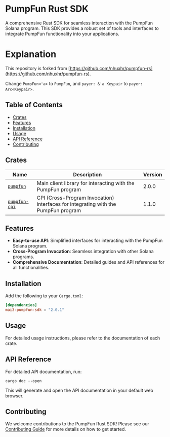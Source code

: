 # PumpFun Rust SDK

A comprehensive Rust SDK for seamless interaction with the PumpFun Solana program. This SDK provides a robust set of tools and interfaces to integrate PumpFun functionality into your applications.


# Explanation
This repository is forked from [https://github.com/nhuxhr/pumpfun-rs](https://github.com/nhuxhr/pumpfun-rs).  

Change `PumpFun<'a>` to `PumpFun`, and `payer: &'a Keypair` to `payer: Arc<Keypair>`.

## Table of Contents

- [Crates](#crates)
- [Features](#features)
- [Installation](#installation)
- [Usage](#usage)
- [API Reference](#api-reference)
- [Contributing](#contributing)

## Crates

| Name                                  | Description                                                                        | Version |
| ------------------------------------- | ---------------------------------------------------------------------------------- | ------- |
| [`pumpfun`](./crates/pumpfun)         | Main client library for interacting with the PumpFun program                       | 2.0.0   |
| [`pumpfun-cpi`](./crates/pumpfun-cpi) | CPI (Cross-Program Invocation) interfaces for integrating with the PumpFun program | 1.1.0   |

## Features

- **Easy-to-use API**: Simplified interfaces for interacting with the PumpFun Solana program.
- **Cross-Program Invocation**: Seamless integration with other Solana programs.
- **Comprehensive Documentation**: Detailed guides and API references for all functionalities.

## Installation

Add the following to your `Cargo.toml`:

```toml
[dependencies]
mai3-pumpfun-sdk = "2.0.1"
```

## Usage

For detailed usage instructions, please refer to the documentation of each crate.

## API Reference

For detailed API documentation, run:

```
cargo doc --open
```

This will generate and open the API documentation in your default web browser.

## Contributing

We welcome contributions to the PumpFun Rust SDK! Please see our [Contributing Guide](CONTRIBUTING.md) for more details on how to get started.

